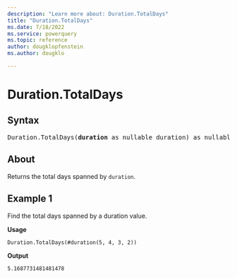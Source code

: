 ```yaml
---
description: "Learn more about: Duration.TotalDays"
title: "Duration.TotalDays"
ms.date: 7/18/2022
ms.service: powerquery
ms.topic: reference
author: dougklopfenstein
ms.author: dougklo

---
```

# Duration.TotalDays

## Syntax

<pre>
Duration.TotalDays(<b>duration</b> as nullable duration) as nullable number
</pre>
  
## About

Returns the total days spanned by `duration`.

## Example 1

Find the total days spanned by a duration value.

**Usage**

```powerquery-m
Duration.TotalDays(#duration(5, 4, 3, 2))
```

**Output**

`5.1687731481481478`
